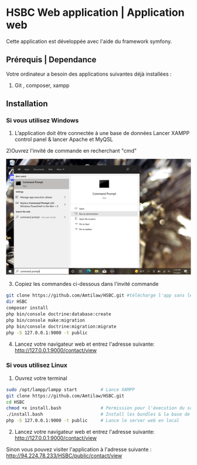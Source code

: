 # HSBC Web application | Application web

Cette application est développée avec l'aide du framework symfony.
## Prérequis | Dependance
Votre ordinateur a besoin des applications suivantes déjà installées : 
1) Git , composer, xampp

## Installation
### Si vous utilisez Windows

1) L’application doit être connectée à une base de données 
 Lancer XAMPP control panel & lancer Apache et MyQSL

  2)Ouvrez l'invité de commande en recherchant "cmd"

![Alt text](resourceReadme/WindowsCmdOpen.jpeg?raw=true "CmdSearch")

3) Copiez les commandes ci-dessous dans l'invité commande

```bash
git clone https://github.com/Amtilaw/HSBC.git #télécharge l'app sans les bundles
dir HSBC
composer install   
php bin/console doctrine:database:create    
php bin/console make:migration             
php bin/console doctrine:migration:migrate
php -S 127.0.0.1:9000 -t public          
```

4) Lancez votre navigateur web et entrez l'adresse suivante: http://127.0.0.1:9000/contact/view

### Si vous utilisez Linux
1) Ouvrez votre terminal
```bash
sudo /opt/lampp/lampp start         # Lance XAMPP
git clone https://github.com/Amtilaw/HSBC.git
cd HSBC
chmod +x install.bash               # Permission pour l'éxecution du script
./install.bash                      # Install les bundles & la base de donnée 
php -S 127.0.0.1:9000 -t public     # Lance le server web en local
```

2) Lancez votre navigateur web et entrez l'adresse suivante: http://127.0.0.1:9000/contact/view

Sinon vous pouvez visiter l'application à l'adresse suivante : http://94.224.78.233/HSBC/public/contact/view
